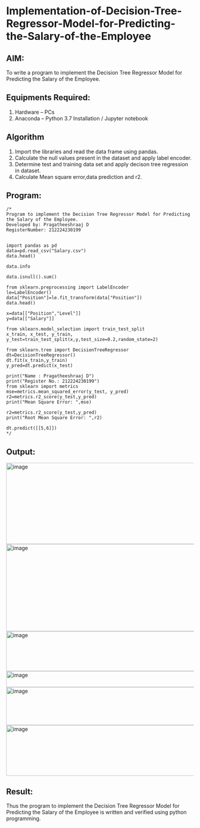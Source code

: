 # Implementation-of-Decision-Tree-Regressor-Model-for-Predicting-the-Salary-of-the-Employee

## AIM:
To write a program to implement the Decision Tree Regressor Model for Predicting the Salary of the Employee.

## Equipments Required:
1. Hardware – PCs
2. Anaconda – Python 3.7 Installation / Jupyter notebook

## Algorithm
1. Import the libraries and read the data frame using pandas.
2. Calculate the null values present in the dataset and apply label encoder.
3. Determine test and training data set and apply decison tree regression in dataset.
4. Calculate Mean square error,data prediction and r2. 


## Program:
```
/*
Program to implement the Decision Tree Regressor Model for Predicting the Salary of the Employee.
Developed by: Pragatheeshraaj D
RegisterNumber: 212224230199


import pandas as pd
data=pd.read_csv("Salary.csv")
data.head()

data.info

data.isnull().sum()

from sklearn.preprocessing import LabelEncoder
le=LabelEncoder()
data["Position"]=le.fit_transform(data["Position"])
data.head()

x=data[["Position","Level"]]
y=data[["Salary"]]

from sklearn.model_selection import train_test_split
x_train, x_test, y_train, y_test=train_test_split(x,y,test_size=0.2,random_state=2)

from sklearn.tree import DecisionTreeRegressor
dt=DecisionTreeRegressor()
dt.fit(x_train,y_train)
y_pred=dt.predict(x_test)

print("Name : Pragatheeshraaj D")
print("Register No.: 212224230199")
from sklearn import metrics
mse=metrics.mean_squared_error(y_test, y_pred)
r2=metrics.r2_score(y_test,y_pred)
print("Mean Square Error: ",mse)

r2=metrics.r2_score(y_test,y_pred)
print("Root Mean Square Error: ",r2)

dt.predict([[5,6]])
*/
```

## Output:
<img width="1251" height="218" alt="image" src="https://github.com/user-attachments/assets/c711298f-9a94-4bf3-a235-4b73f85b992f" />
<img width="1279" height="234" alt="image" src="https://github.com/user-attachments/assets/482bcbc5-bac1-42ec-aba4-f3f054c94ab8" />
<img width="1275" height="107" alt="image" src="https://github.com/user-attachments/assets/c2a58000-e2f6-4011-aae1-11a47a875191" />
<img width="1250" height="43" alt="image" src="https://github.com/user-attachments/assets/793734ad-2a74-4954-8dc8-91da0cfd7635" />
<img width="1246" height="102" alt="image" src="https://github.com/user-attachments/assets/dee4b398-f2a0-4de5-8430-e49763476b49" />
<img width="1232" height="136" alt="image" src="https://github.com/user-attachments/assets/37056209-f439-435f-b19b-613fcad79dba" />


## Result:
Thus the program to implement the Decision Tree Regressor Model for Predicting the Salary of the Employee is written and verified using python programming.

